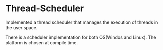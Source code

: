 # Thread-Scheduler

Implemented a thread scheduler that manages the execution of threads in the user space.

There is a scheduler implementation for both OS(Windos and Linux).
The platform is chosen at compile time.
